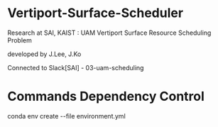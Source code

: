 # Vertiport-Surface-Scheduler
Research at SAI, KAIST : UAM Vertiport Surface Resource Scheduling Problem

developed by J.Lee, J.Ko

Connected to Slack[SAI] - 03-uam-scheduling

# Commands Dependency Control
conda env create --file environment.yml 
